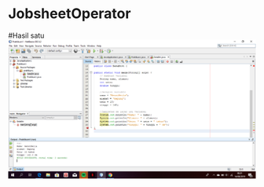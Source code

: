 # JobsheetOperator
#Hasil satu
![Alt Text](https://github.com/rensimeila04/JobsheetOperator/blob/master/Screenshot%20(31).png "Hasil Satu")
